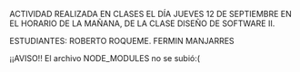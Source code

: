 ACTIVIDAD REALIZADA EN CLASES EL DÍA JUEVES 12 DE SEPTIEMBRE EN EL HORARIO DE LA MAÑANA, DE LA CLASE DISEÑO DE SOFTWARE II.

ESTUDIANTES:
ROBERTO ROQUEME.
FERMIN MANJARRES

¡¡AVISO!!
El archivo NODE_MODULES no se subió:(
